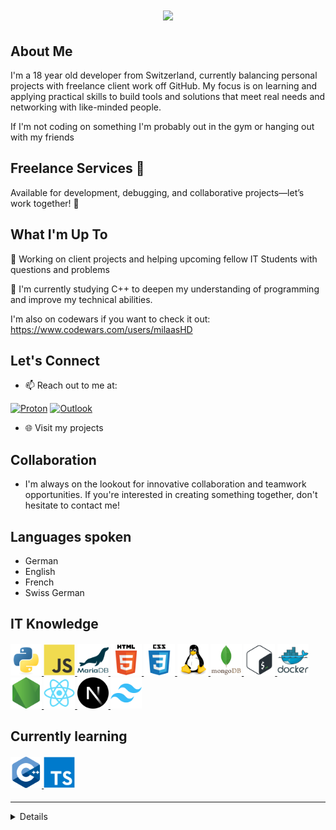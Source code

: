 
<h1 align="center">
    <img src="https://readme-typing-svg.herokuapp.com/?font=Righteous&size=50&color=129bd5&center=true&vCenter=true&width=500&height=70&duration=3500&lines=Hello+World!+👋;+I'm+BabaCodes!;" />
</h1>

## About Me
I'm a 18 year old developer from Switzerland, currently balancing personal projects with freelance client work off GitHub. My focus is on learning and applying practical skills to build tools and solutions that meet real needs and networking with like-minded people. 

If I'm not coding on something I'm probably out in the gym or hanging out with my friends

## Freelance Services 💼  
Available for development, debugging, and collaborative projects—let’s work together! 🚀  


## What I'm Up To
🚀 Working on client projects and helping upcoming fellow IT Students with questions and problems

📘 I'm currently studying C++ to deepen my understanding of programming and improve my technical abilities.

I'm also on codewars if you want to check it out: https://www.codewars.com/users/milaasHD

## Let's Connect
- 📫 Reach out to me at:

[![Proton](https://img.shields.io/badge/proton-black?style=for-the-badge&logo=proton)](mailto:saalim.baba@proton.me")
[![Outlook](https://img.shields.io/badge/outlook-black?style=for-the-badge&logo=outlook)](mailto:saalim.baba@outlook.com")
- 🌐 Visit my projects

## Collaboration
- I'm always on the lookout for innovative collaboration and teamwork opportunities. If you're interested in creating something together, don't hesitate to contact me!


## Languages spoken
- German
- English
- French
- Swiss German

## IT Knowledge

<h4 align="left">
  <a href="https://www.python.org" target="_blank">
    <img src="https://raw.githubusercontent.com/devicons/devicon/master/icons/python/python-original.svg" alt="python" width="50" height="50"/>
  </a>
  <a href="https://www.javascript.com" target="_blank">
    <img src="https://raw.githubusercontent.com/devicons/devicon/master/icons/javascript/javascript-original.svg" alt="javascript" width="50" height="50"/>
  </a>
  <a href="https://mariadb.org" target="_blank">
    <img src="https://raw.githubusercontent.com/devicons/devicon/master/icons/mariadb/mariadb-original-wordmark.svg" alt="mariadb" width="50" height="50"/>
  </a>
  <a href="https://developer.mozilla.org/en-US/docs/Web/HTML" target="_blank">
    <img src="https://raw.githubusercontent.com/devicons/devicon/master/icons/html5/html5-original-wordmark.svg" alt="html5" width="50" height="50"/>
  </a>
  <a href="https://developer.mozilla.org/en-US/docs/Web/CSS" target="_blank">
    <img src="https://raw.githubusercontent.com/devicons/devicon/master/icons/css3/css3-original-wordmark.svg" alt="css3" width="50" height="50"/>
  </a>
  <a href="https://www.linux.org" target="_blank">
    <img src="https://raw.githubusercontent.com/devicons/devicon/master/icons/linux/linux-original.svg" alt="linux" width="50" height="50"/>
  </a>
  <a href="https://www.mongodb.com" target="_blank">
    <img src="https://raw.githubusercontent.com/devicons/devicon/master/icons/mongodb/mongodb-original-wordmark.svg" alt="mongodb" width="50" height="50"/>
  </a>
  <a href="https://www.gnu.org/software/bash/" target="_blank">
    <img src="https://raw.githubusercontent.com/devicons/devicon/master/icons/bash/bash-original.svg" alt="bash" width="50" height="50"/>
  </a>
  <a href="https://www.docker.com" target="_blank">
    <img src="https://raw.githubusercontent.com/devicons/devicon/master/icons/docker/docker-original-wordmark.svg" alt="docker" width="50" height="50"/>
  </a>
   <a href="https://nodejs.org" target="_blank">
    <img src="https://raw.githubusercontent.com/devicons/devicon/master/icons/nodejs/nodejs-original.svg" alt="nodejs" width="50" height="50"/>
  </a>
    <a href="https://react.dev" target="_blank">
    <img src="https://raw.githubusercontent.com/devicons/devicon/master/icons/react/react-original.svg" alt="nodejs" width="50" height="50"/>
  </a>
    <a href="https://nextjs.org" target="_blank">
    <img src="https://raw.githubusercontent.com/devicons/devicon/master/icons/nextjs/nextjs-original.svg" alt="nodejs" width="50" height="50"/>
  </a>
    <a href="https://tailwindcss.com" target="_blank">
    <img src="https://raw.githubusercontent.com/devicons/devicon/master/icons/tailwindcss/tailwindcss-original.svg" alt="nodejs" width="50" height="50"/>
  </a>
</h4>

## Currently learning

<h4 align="left">
  <a href="https://isocpp.org" target="_blank">
    <img src="https://raw.githubusercontent.com/devicons/devicon/master/icons/cplusplus/cplusplus-original.svg" alt="cpp" width="50" height="50"/>
  </a>
    
  <a href="https://www.typescriptlang.org/" target="_blank">
    <img src="https://raw.githubusercontent.com/devicons/devicon/master/icons/typescript/typescript-original.svg" alt="cpp" width="50" height="50"/>
  </a>
</h4>

---

<details>
<p align="center">
  <a href="https://github.com/Saalim-Baba">
    <img src="http://github-profile-summary-cards.vercel.app/api/cards/profile-details?username=Saalim-Baba&theme=nord_bright" />
  </a>
</p>


